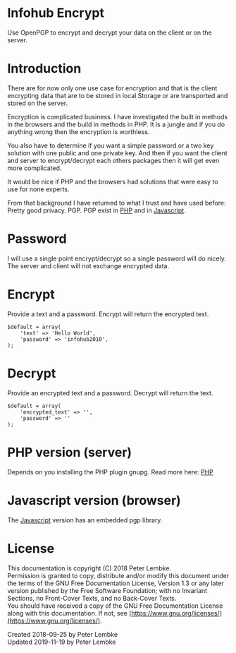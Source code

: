 # Infohub Encrypt
Use OpenPGP to encrypt and decrypt your data on the client or on the server.   

# Introduction
There are for now only one use case for encryption and that is the client encrypting data that are to be stored in local Storage or are transported and stored on the server.

Encryption is complicated business. I have investigated the built in methods in the browsers and the build in methods in PHP. It is a jungle and if you do anything wrong then the encryption is worthless.

You also have to determine if you want a simple password or a two key solution with one public and one private key. And then if you want the client and server to encrypt/decrypt each others packages then it will get even more complicated.

It would be nice if PHP and the browsers had solutions that were easy to use for none experts.

From that background I have returned to what I trust and have used before: Pretty good privacy. PGP. PGP exist in [PHP](https://stackoverflow.com/questions/15969740/encrypt-files-using-pgp-in-php) and in [Javascript](https://openpgpjs.org/openpgpjs/doc/#encrypt-and-decrypt-uint8array-data-with-a-password).

# Password
I will use a single point encrypt/decrypt so a single password will do nicely.
The server and client will not exchange encrypted data.

# Encrypt
Provide a text and a password. Encrypt will return the encrypted text.

```
$default = array(
    'text' => 'Hello World',
    'password' => 'infohub2010',
);
```

# Decrypt
Provide an encrypted text and a password. Decrypt will return the text.

```
$default = array(
    'encrypted_text' => '',
    'password' => ''
);
```

# PHP version (server)
Depends on you installing the PHP plugin gnupg. Read more here: [PHP](https://stackoverflow.com/questions/15969740/encrypt-files-using-pgp-in-php) 

# Javascript version (browser)
The [Javascript](https://openpgpjs.org/openpgpjs/doc/#encrypt-and-decrypt-uint8array-data-with-a-password) version has an embedded pgp library.

# License
This documentation is copyright (C) 2018 Peter Lembke.  
Permission is granted to copy, distribute and/or modify this document under the terms of the GNU Free Documentation License, Version 1.3 or any later version published by the Free Software Foundation; with no Invariant Sections, no Front-Cover Texts, and no Back-Cover Texts.  
You should have received a copy of the GNU Free Documentation License along with this documentation. If not, see [https://www.gnu.org/licenses/](https://www.gnu.org/licenses/).  

Created 2018-09-25 by Peter Lembke  
Updated 2019-11-19 by Peter Lembke  
